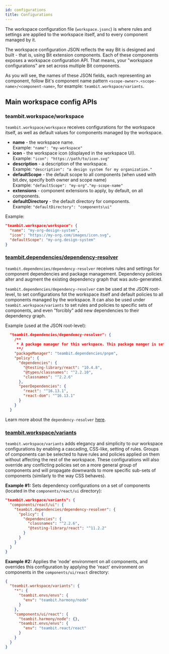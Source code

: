 ```yaml
---
id: configurations
title: Configurations
---
```


The workspace configuration file (`workspace.jsonc`) is where rules and settings are applied to the workspace itself, and to every component managed by it.

The workspace configuration JSON reflects the way Bit is designed and built - that is, using Bit extension components. Each of these components exposes a workspace configuration API. That means, your "workspace configurations" are set across multiple Bit components.

As you will see, the names of these JSON fields, each representing an component, follow Bit's component name pattern `<scope-owner>.<scope-name>/<component-name>`, for example: `teambit.workspace/variants`.

## Main workspace config APIs

### teambit.workspace/workspace

`teambit.workspace/workspace` receives configurations for the workspace itself, as well as default values for components managed by the workspace.

- **name** - the workspace name. <br/>Example: `"name": "my-workspace"`
- **icon** - the workspace icon (displayed in the workspace UI). <br/>Example: `"icon": "https://path/to/icon.svg"`
- **description** - a description of the workspace. <br/>Example: `"description": "a design system for my organization."`
- **defaultScope** - the default scope to all components (when used with bit.dev, specify both owner and scope name) <br/>Example: `"defaultScope": "my-org"."my-scope-name"`
- **extensions** - component extensions to apply, by default, on all components.
- **defaultDirectory** - the default directory for components. <br/>Example: `"defaultDirectory": "components\ui"`

Example:

```json
"teambit.workspace/workspace": {
  "name": "my-org-design-system",
  "icon": "https://my-org.com/images/icon.svg",
  "defaultScope": "my-org.design-system"
}
```

### [teambit.dependencies/dependency-resolver](/docs/dependencies/overview)

`teambit.dependencies/dependency-resolver` receives rules and settings for component dependencies and package management. Dependency policies alter and augment the existing dependency graph that was auto-generated.

`teambit.dependencies/dependency-resolver` can be used at the JSON root-level, to set configurations fot the workspace itself and default policies to all components managed by the workspace. It can also be used under `teambit.workspace/variants` to set rules and policies to specific sets of components, and even "forcibly" add new dependencies to their dependency graph.

Example (used at the JSON root-level):

```json
  "teambit.dependencies/dependency-resolver": {
    /**
     * A package manager for this workspace. This package manger is set to use Bit's pnpm component extension.
     **/
    "packageManager": "teambit.dependencies/pnpm",
    "policy": {
      "dependencies": {
        "@testing-library/react": "10.4.8",
        "@types/classnames": "^2.2.10",
        "classnames": "^2.2.6"
      },
      "peerDependencies": {
        "react": "^16.13.1",
        "react-dom": "^16.13.1"
      }
    }
  }
```

Learn more about the `dependency-resolver` [here](/docs/dependencies/overview).

### [teambit.workspace/variants](/docs/workspace/cascading-rules)

`teambit.workspace/variants` adds elegancy and simplicity to our workspace configurations by enabling a cascading, CSS-like, setting of rules.
Groups of components can be selected to have rules and policies applied on them without affecting the rest of the workspace.
These configurations will also override any conflicting policies set on a more general group of components and will propagate downwards to more specific sub-sets of components (similarly to the way CSS behaves).

**Example #1:** Sets dependency configurations on a set of components (located in the `components/react/ui` directory):

```json
"teambit.workspace/variants": {
  "components/react/ui": {
    "teambit.dependencies/dependency-resolver": {
      "policy": {
        "dependencies": {
          "classnames": "^2.2.6",
          "@testing-library/react": "^11.2.2"
        }
      }
    }
  }
}
```

**Example #2:** Applies the 'node' environment on all components, and overrides this configuration by applying the 'react' environment on components in the `components/ui/react` directory:

```json
{
  "teambit.workspace/variants": {
    "*": {
      "teambit.envs/envs": {
        "env": "teambit.harmony/node"
      }
    },
    "components/ui/react": {
      "teambit.harmony/node": {},
      "teambit.envs/envs": {
        "env": "teambit.react/react"
      }
    }
  }
}
```
